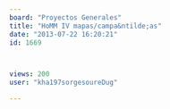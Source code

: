```yaml
---
board: "Proyectos Generales"
title: "HoMM IV mapas/campa&ntilde;as"
date: "2013-07-22 16:20:21"
id: 1669



views: 200
user: "kha197sorgesoureDug"

---
```

